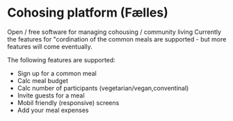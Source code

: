 # Cohosing platform (Fælles)
Open / free software for managing cohousing / community living
Currently the features for "cordination of the common meals are supported - but more features will come eventually. 

The following features are supported:
* Sign up for a common meal
* Calc meal budget
* Calc number of participants (vegetarian/vegan,conventinal)
* Invite guests for a meal
* Mobil friendly (responsive) screens
* Add your meal expenses
